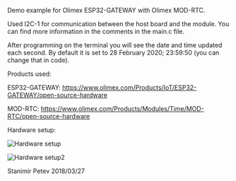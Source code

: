 Demo example for Olimex ESP32-GATEWAY with Olimex MOD-RTC.

Used I2C-1 for communication between the host board and the module. You can find more information in the comments in the main.c file.

After programming on the terminal you will see the date and time updated each second. By default it is set to 28 February 2020; 23:59:50 (you can change that in code).

Products used:

ESP32-GATEWAY: https://www.olimex.com/Products/IoT/ESP32-GATEWAY/open-source-hardware

MOD-RTC: https://www.olimex.com/Products/Modules/Time/MOD-RTC/open-source-hardware

Hardware setup:

![Hardware setup](https://github.com/OLIMEX/ESP32-GATEWAY/raw/master/SOFTWARE/MOD-RTC/Pic1.jpg)

![Hardware setup2](https://github.com/OLIMEX/ESP32-GATEWAY/raw/master/SOFTWARE/MOD-RTC/Pic2.jpg)

Stanimir Petev
2018/03/27
